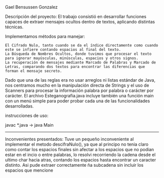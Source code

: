 Gael Bensussen Gonzalez 

Descripción del proyecto: El trabajo consistió en desarrollar funciones capaces de extraer mensajes ocultos dentro de textos, aplicando distintas técnicas. 

Implementamos métodos para manejar:

    El Cifrado Nulo, tanto cuando se da el índice directamente como cuando este se infiere contando espacios al final del texto.
    La Búsqueda de Nombres Ocultos, donde tuvimos que procesar el texto para ignorar mayúsculas, minúsculas, espacios y otros signos.
    La recuperación de mensajes mediante Marcado de Palabras y Marcado de Letras, comparando dos textos para encontrar las diferencias que forman el mensaje secreto.

Dado que una de las reglas era no usar arreglos ni listas estándar de Java, nos centramos mucho en la manipulación directa de Strings y el uso de Scanners para procesar la información palabra por palabra o carácter por carácter. El archivo Esteganografia.java incluye también una función main con un menú simple para poder probar cada una de las funcionalidades desarrolladas.

instrucciones de uso: 

javac *.java -> java Main 

-------------------------------
Inconvenientes presentados: Tuve un pequeño inconveniente al implementar el metodo descifraNulo(), ya que al principo no tenia claro como contar los espacios finales sin afectar a los espacios que no podian estar en el incio o entre palabras, lo resolvi recorriendo la cadena desde el ultimo char hacia atras, contando los espacios hasta encontrar un caracter distinto. Asi pude extraer correctamente ña subcadena sin incluir los espacios que mencione
